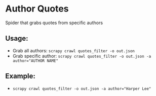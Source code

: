 # Author Quotes

Spider that grabs quotes from specific authors

## Usage:

- Grab all authors: `scrapy crawl quotes_filter -o out.json`
- Grab specific author: `scrapy crawl quotes_filter -o out.json -a author="AUTHOR NAME"`


## Example:
- `scrapy crawl quotes_filter -o out.json -a author="Harper Lee"`
